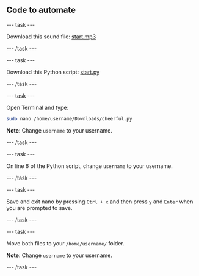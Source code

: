 ## Code to automate

--- task ---

Download this sound file: <a href="resources/start.mp3" download>start.mp3</a>

--- /task ---

--- task ---

Download this Python script: <a href="resources/cheerful.py" download>start.py</a>

--- /task ---

--- task ---

Open Terminal and type:

```bash
sudo nano /home/username/Downloads/cheerful.py
```

**Note**: Change `username` to your username.

--- /task ---

--- task ---

On line 6 of the Python script, change `username` to your username.

--- /task ---

--- task ---

Save and exit nano by pressing `Ctrl + x` and then press `y` and `Enter` when you are prompted to save.

--- /task ---

--- task ---

Move both files to your `/home/username/` folder.

**Note**: Change `username` to your username.

--- /task ---

